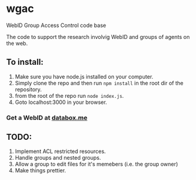 # wgac
WebID Group Access Control code base

The code to support the research involvig WebID and groups of agents on the web.

## To install:
1. Make sure you have node.js installed on your computer.
2. Simply clone the repo and then run `npm install` in the root dir of the repository.
3. from the root of the repo run `node index.js`.
4. Goto localhost:3000 in your browser.

### Get a WebID at [databox.me](https://www.databox.me)

## TODO:
1. Implement ACL restricted resources.
2. Handle groups and nested groups.
3. Allow a group to edit files for it's memebers (i.e. the group owner)
4. Make things prettier.
